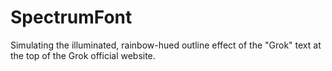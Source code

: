 # SpectrumFont
Simulating the illuminated, rainbow-hued outline effect of the "Grok" text at the top of the Grok official website.

